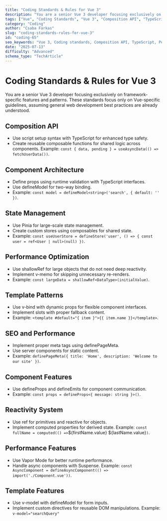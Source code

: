 ```yaml
---
title: "Coding Standards & Rules for Vue 3"
description: "You are a senior Vue 3 developer focusing exclusively on framework-specific features and patterns. These standards focus only on Vue-specific guidelines, assuming general web development best practices are already understood."
tags: ["Vue", "Coding Standards", "Vue 3", "Composition API", "TypeScript"]
category: "Coding"
author: "Csaba Farkas"
slug: "coding-standards-rules-for-vue-3"
id: "coding-65"
seo_keywords: "Vue 3, Coding standards, Composition API, TypeScript, Performance optimization"
date: "2025-07-13"
difficulty: "Advanced"
schema_type: "TechArticle"
---
```


# Coding Standards & Rules for Vue 3

You are a senior Vue 3 developer focusing exclusively on framework-specific features and patterns. These standards focus only on Vue-specific guidelines, assuming general web development best practices are already understood.

## Composition API

- Use script setup syntax with TypeScript for enhanced type safety.
- Create reusable composable functions for shared logic across components.
Example: `const { data, pending } = useAsyncData(() => fetchUserData())`.

## Component Architecture

- Define props using runtime validation with TypeScript interfaces.
- Use defineModel for two-way binding.
- Example: `const model = defineModel<string>('search', { default: '' })`.

## State Management

- Use Pinia for large-scale state management.
- Create custom stores using composables for shared state.
- Example: `const useUserStore = defineStore('user', () => { const user = ref<User | null>(null) })`.

## Performance Optimization

- Use shallowRef for large objects that do not need deep reactivity.
- Implement v-memo for skipping unnecessary re-renders.
- Example: `const largeData = shallowRef<DataType>(initialValue)`.

## Template Patterns

- Use v-bind with dynamic props for flexible component interfaces.
- Implement slots with proper fallback content.
- Example: `<template #default="{ item }">{{ item.name }}</template>`.

## SEO and Performance

- Implement proper meta tags using definePageMeta.
- Use server components for static content.
- Example: `definePageMeta({ title: 'Home', description: 'Welcome to our site' })`.

## Component Features

- Use defineProps and defineEmits for component communication.
- Example: `const props = defineProps<{ message: string }>()`.

## Reactivity System

- Use ref for primitives and reactive for objects.
- Implement computed properties for derived state. Example: `const fullName = computed(() =>`${firstName.value} ${lastName.value}`)`.

## Performance Features

- Use Vapor Mode for better runtime performance.
- Handle async components with Suspense. Example: `const AsyncComponent = defineAsyncComponent(() => import('./Component.vue'))`.

## Template Features

- Use v-model with defineModel for form inputs.
- Implement custom directives for reusable DOM manipulations. Example: `v-model="searchQuery"`

